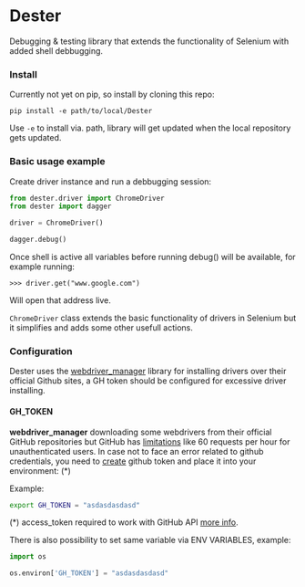 # Dester

Debugging & testing library that extends the functionality of Selenium with added shell debbugging.

### Install

Currently not yet on pip, so install by cloning this repo:

`pip install -e path/to/local/Dester`

Use `-e` to install via. path, library will get updated when the local repository gets updated.

### Basic usage example

Create driver instance and run a debbugging session:

```python
from dester.driver import ChromeDriver
from dester import dagger

driver = ChromeDriver()

dagger.debug()
```

Once shell is active all variables before running debug() will be available, for example running:

`>>> driver.get("www.google.com")`

Will open that address live.

`ChromeDriver` class extends the basic functionality of drivers in Selenium but it simplifies and adds some other usefull actions. 

### Configuration

Dester uses the [webdriver_manager](https://github.com/SergeyPirogov/webdriver_manager) library for installing drivers over their official Github sites, a GH token should be configured for excessive driver installing.

#### GH_TOKEN

**webdriver_manager** downloading some webdrivers from their official GitHub repositories but GitHub has [limitations](https://docs.github.com/en/rest/overview/resources-in-the-rest-api#rate-limiting) like 60 requests per hour for unauthenticated users.
In case not to face an error related to github credentials, you need to [create](https://help.github.com/articles/creating-an-access-token-for-command-line-use) github token and place it into your environment: (\*)

Example:

```bash
export GH_TOKEN = "asdasdasdasd"
```

(\*) access_token required to work with GitHub API [more info](https://help.github.com/articles/creating-an-access-token-for-command-line-use/).

There is also possibility to set same variable via ENV VARIABLES, example:

```python
import os

os.environ['GH_TOKEN'] = "asdasdasdasd"
```
